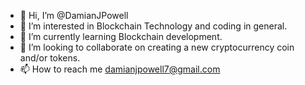 - 👋 Hi, I’m @DamianJPowell
- 👀 I’m interested in Blockchain Technology and coding in general.
- 🌱 I’m currently learning Blockchain development.
- 💞️ I’m looking to collaborate on creating a new cryptocurrency coin and/or tokens.
- 📫 How to reach me damianjpowell7@gmail.com

<!---
DamianJPowell/DamianJPowell is a ✨ special ✨ repository because its `README.md` (this file) appears on your GitHub profile.
You can click the Preview link to take a look at your changes.
--->

